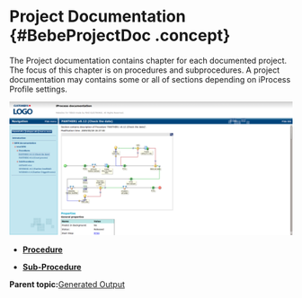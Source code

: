 # Project Documentation {#BebeProjectDoc .concept}

The Project documentation contains chapter for each documented project. The focus of this chapter is on procedures and subprocedures. A project documentation may contains some or all of sections depending on iProcess Profile settings.

![Example of HTML Project Documentation](img/iProcessDocExample.png "Example of HTML Project Documentation")

-   **[Procedure](../../../modules/nighthawk/output/procedures.md)**  

-   **[Sub-Procedure](../../../modules/nighthawk/output/subProcedures.md)**  


**Parent topic:**[Generated Output](../../../modules/nighthawk/output/index.md)

